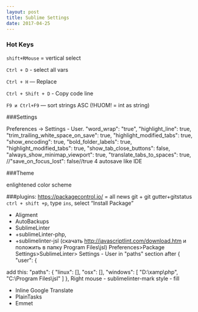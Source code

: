 ```yaml
---
layout: post
title: Sublime Settings
date: 2017-04-25
---
```


### Hot Keys
`shift+RMouse` = vertical select

`Ctrl + D` - select all vars

`Ctrl + H` — Replace

`Ctrl + Shift + D` - Copy code line

`F9 и Ctrl+F9` — sort strings ASC (!HUOM! = int as string)

###Settings

Preferences -> Settings - User.
       	"word_wrap": "true",
       	"highlight_line": true,
       	"trim_trailing_white_space_on_save": true,
       	"highlight_modified_tabs": true,
       	"show_encoding": true,
       	"bold_folder_labels": true,
       	"highlight_modified_tabs": true,
       	"show_tab_close_buttons": false,
       	"always_show_minimap_viewport": true,
       	"translate_tabs_to_spaces": true,
       	//"save_on_focus_lost": false//true 4 autosave like IDE

###Theme

enlightened color scheme

###plugins:
https://packagecontrol.io/ = all news
git + git gutter+gitstatus
`ctrl + shift +p`, type `ins`, select “Install Package”

* Aligment
* AutoBackups
* SublimeLinter
* +sublimeLinter-php,
* +sublimelinter-jsl (скачать http://javascriptlint.com/download.htm и положить в папку Program Files\jsl)
Preferences>Package Settings>SublimeLinter> Settings - User
in "paths" section
after {
    "user": {

add this:
"paths": {
            "linux": [],
            "osx": [],
            "windows": [
                "D:\\xamp\\php",
                "C:\\Program Files\\jsl"
            ]
        },
Right mouse - sublimelinter-mark style - fill

* Inline Google Translate
* PlainTasks
* Emmet